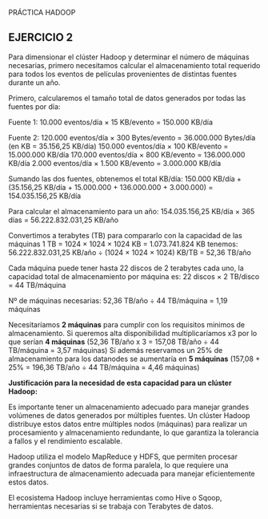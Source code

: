 PRÁCTICA HADOOP

## EJERCICIO 2

Para dimensionar el clúster Hadoop y determinar el número de máquinas necesarias, primero necesitamos calcular el almacenamiento total requerido para todos los eventos de películas provenientes de distintas fuentes durante un año.

Primero, calcularemos el tamaño total de datos generados por todas las fuentes por día:

Fuente 1:
10.000 eventos/día × 15 KB/evento = 150.000 KB/día

Fuente 2: 
120.000 eventos/día × 300 Bytes/evento = 36.000.000 Bytes/día (en KB = 35.156,25 KB/día)
150.000 eventos/día × 100 KB/evento = 15.000.000 KB/día
170.000 eventos/día × 800 KB/evento = 136.000.000 KB/día
2.000 eventos/día × 1.500 KB/evento = 3.000.000 KB/día

Sumando las dos fuentes, obtenemos el total KB/día:
150.000 KB/día + (35.156,25 KB/día + 15.000.000 + 136.000.000 + 3.000.000) = 154.035.156,25 KB/día

Para calcular el almacenamiento para un año:
154.035.156,25 KB/día × 365 días = 56.222.832.031,25 KB/año

Convertimos a terabytes (TB) para compararlo con la capacidad de las máquinas
1 TB = 1024 × 1024 × 1024 KB = 1.073.741.824 KB tenemos:
56.222.832.031,25 KB/año ÷ (1024 × 1024 × 1024) KB/TB = 52,36 TB/año

Cada máquina puede tener hasta 22 discos de 2 terabytes cada uno, la capacidad total de almacenamiento por máquina es:
22 discos × 2 TB/disco = 44 TB/máquina

Nº de máquinas necesarias:
52,36 TB/año ÷ 44 TB/máquina = 1,19 máquinas

Necesitaríamos **2 máquinas** para cumplir con los requisitos minimos de almacenamiento.
Si queremos alta disponibilidad multiplicaríamos x3 por lo que serían **4 máquinas** (52,36 TB/año x 3 = 157,08 TB/año ÷ 44 TB/máquina = 3,57 máquinas)
Si además reservamos un 25% de almacenamiento para los datanodes se aumentaría en **5 máquinas** (157,08 + 25% = 196,36 TB/año ÷ 44 TB/máquina = 4,46 máquinas)


**Justificación para la necesidad de esta capacidad para un clúster Hadoop:**

Es importante tener un almacenamiento adecuado para manejar grandes volúmenes de datos generados por múltiples fuentes. Un clúster Hadoop distribuye estos datos entre múltiples nodos (máquinas) para realizar un procesamiento y almacenamiento redundante, lo que garantiza la tolerancia a fallos y el rendimiento escalable.

Hadoop utiliza el modelo MapReduce y HDFS, que permiten procesar grandes conjuntos de datos de forma paralela, lo que requiere una infraestructura de almacenamiento adecuada para manejar eficientemente estos datos.

El ecosistema Hadoop incluye herramientas como Hive o Sqoop, herramientas necesarias si se trabaja con Terabytes de datos.
